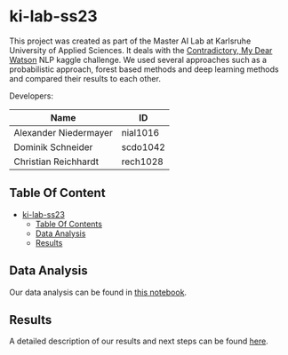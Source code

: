 # ki-lab-ss23

This project was created as part of the Master AI Lab at Karlsruhe University of Applied Sciences. It deals with the [Contradictory, My Dear Watson](https://www.kaggle.com/competitions/contradictory-my-dear-watson) NLP kaggle challenge. We used several approaches such as a probabilistic approach, forest based methods and deep learning methods and compared their results to each other.

Developers:

| Name                  | ID       |
|-----------------------|----------|
| Alexander Niedermayer | nial1016 |
| Dominik Schneider     | scdo1042 |
| Christian Reichhardt  | rech1028 |

## Table Of Content

- [ki-lab-ss23](#ki-lab-ss23)
    - [Table Of Contents](#table-of-content)
    - [Data Analysis](#data-analysis)
    - [Results](#results) 

## Data Analysis

Our data analysis can be found in [this notebook](/final-project/ProjectWork_1.ipynb).

## Results

A detailed description of our results and next steps can be found [here](/RESULTS.md).